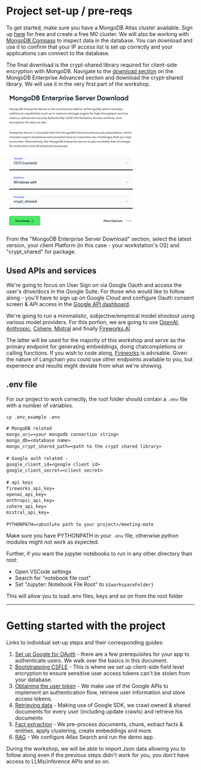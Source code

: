 # Project set-up / pre-reqs
To get started, make sure you have a MongoDB Atlas cluster available. Sign up [here](https://account.mongodb.com/account/register) for free and create a free M0 cluster. We will also be working with [MongoDB Compass](https://www.mongodb.com/products/tools/compass) to inspect data in the database. You can download and use it to confirm that your IP access list is set up correctly and your applications can connect to the database.

The final download is the crypt-shared library required for client-side encryption with MongoDB. Navigate to the [download section](https://www.mongodb.com/try/download/enterprise-advanced) on the MongoDB Enterprise Advanced section and download the crypt-shared library. We will use it in the very first part of the workshop.

<img src="./docs/img/crypt_shared.png" alt="Download dropdown" width="350px">

From the "MongoDB Enterprise Server Download" section, select the latest version, your client Platform (in this case - your workstation's OS) and "crypt_shared" for package.

## Used APIs and services
We're going to focus on User Sign on via Google Oauth and access the user's drive/docs in the Google Suite. For those who would like to follow along - you'll have to sign up on Google Cloud and configure Oauth consent screen & API access in the [Google API dashboard](https://console.cloud.google.com/apis/dashboard).

We're going to run a minimalistic, subjective/empirical model shootout using various model providers. For this portion, we are going to use [OpenAI](https://platform.openai.com/), [Anthropic](https://console.anthropic.com/), [Cohere](https://dashboard.cohere.com/), [Mistral](https://console.mistral.ai/) and finally [Fireworks.AI](https://fireworks.ai/)

The latter will be used for the majority of this workshop and serve as the primary endpoint for generating embeddings, doing chatcompletions or calling functions. If you wish to code along, [Fireworks](https://fireworks.ai/) is advisable. Given the nature of Langchain you could use other endpoints available to you, but experience and results might deviate from what we're showing. 

## .env file
For our project to work correctly, the root folder should contain a `.env` file with a number of variables.

```
cp .env_example .env
```

```
# MongoDB related
mongo_uri=<your mongodb connection string>
mongo_db=<database name>
mongo_crypt_shared_path=<path to the crypt shared library>

# Google auth related - 
google_client_id=<google client id>
google_client_secret=<client secret>

# api keys
fireworks_api_key=
openai_api_key=
anthropic_api_key=
cohere_api_key=
mistral_api_key=

PYTHONPATH=<absolute path to your project>/meeting-mate
```

Make sure you have PYTHONPATH in your `.env` file, otherwise python modules might not work as expected.

Further, if you want the jupyter notebooks to run in any other directory than root:

* Open VSCode settings
* Search for "notebook file root"
* Set "Jupyter: Notebook File Root" to `${workspaceFolder}` 

This will allow you to load .env files, keys and so on from the root folder

---

# Getting started with the project

Links to individual set-up steps and their corresponding guides:

1. [Set up Google for OAuth](./docs/google.md) - there are a few prerequisites for your app to authenticate users. We walk over the basics in this document.
2. [Bootstrapping CSFLE](./docs/csfle.md) - This is where we set up client-side field level encryption to ensure sensitive user access tokens can't be stolen from your database.
3. [Obtaining the user token](./docs/auth.md) - We make use of the Google APIs to implement an authentication flow, retrieve user information and store access tokens.
4. [Retrieving data](./docs/crawling.md) - Making use of Google SDK, we crawl owned & shared documents for every user (including update crawls) and retrieve his documents
5. [Fact extraction](./docs/conversion.md) - We pre-process documents, chunk, extract facts & entities, apply clustering, create embeddings and more.
6. [RAG](./docs/rag.md) - We configure Atlas Search and run the demo app.

During the workshop, we will be able to import Json data allowing you to follow along even if the previous steps didn't work for you, you don't have access to LLMs/inference APIs and so on.